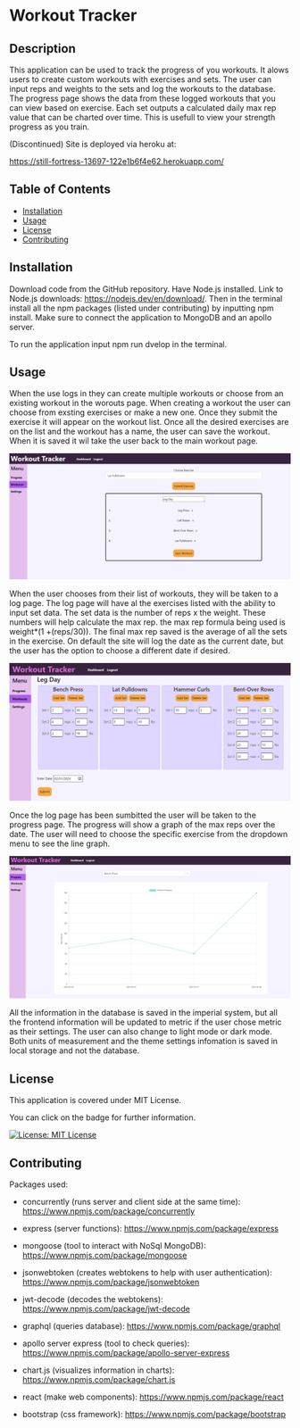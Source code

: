 
# Workout Tracker

## Description
This application can be used to track the progress of you workouts. It alows users to create custom workouts with exercises and sets. The user can input reps and weights to the sets and log the workouts to the database. The progress page shows the data from these logged workouts that you can view based on exercise. Each set outputs a calculated daily max rep value that can be charted over time. This is usefull to view your strength progress as you train.

(Discontinued) Site is deployed via heroku at:

https://still-fortress-13697-122e1b6f4e62.herokuapp.com/

## Table of Contents
- [Installation](#installation)
- [Usage](#usage)
- [License](#license)
- [Contributing](#contributing)

## Installation
Download code from the GitHub repository. Have Node.js installed. Link to Node.js downloads: https://nodejs.dev/en/download/. Then in the terminal install all the npm packages (listed under contributing) by inputting npm install. Make sure to connect the application to MongoDB and an apollo server.

To run the application input npm run dvelop in the terminal.
## Usage
When the use logs in they can create multiple workouts or choose from an existing workout in the worouts page. When creating a workout the user can choose from exsting exercises or make a new one. Once they submit the exercise it will appear on the workout list. Once all the desired exercises are on the list and the workout has a name, the user can save the workout. When it is saved it wil take the user back to the main workout page.

![the page where the use can create a workout](./client/public/create-workout.png)

When the user chooses from their list of workouts, they will be taken to a log page. The log page will have al the exercises listed with the ability to input set data. The set data is the number of reps x the weight. These numbers will help calculate the max rep. the max rep formula being used is weight*(1 +(reps/30)). The final max rep saved is the average of all the sets in the exercise. On default the site will log the date as the current date, but the user has the option to choose a different date if desired.

![the page where the use can log in information](./client/public/log-page.PNG)

Once the log page has been sumbitted the user will be taken to the progress page. The progress will show a graph of the max reps over the date. The user will need to choose the specific exercise from the dropdown menu to see the line graph.

![the page where the use can view the charts](./client/public/chart-page.PNG)

All the information in the database is saved in the imperial system, but all the frontend information will be updated to metric if the user chose metric as their settings. The user can also change to light mode or dark mode. Both units of measurement and the theme settings infomation is saved in local storage and not the database.


## License
 This application is covered under MIT License.

You can click on the badge for further information.

[![License: MIT License](https://img.shields.io/badge/License-MIT_License-blue.svg)](https://opensource.org/licenses/MIT)

## Contributing
Packages used:

- concurrently (runs server and client side at the same time): https://www.npmjs.com/package/concurrently

- express (server functions): https://www.npmjs.com/package/express

- mongoose (tool to interact with NoSql MongoDB): https://www.npmjs.com/package/mongoose

- jsonwebtoken (creates webtokens to help with user authentication): https://www.npmjs.com/package/jsonwebtoken

- jwt-decode (decodes the webtokens): https://www.npmjs.com/package/jwt-decode

- graphql (queries database): https://www.npmjs.com/package/graphql

- apollo server express (tool to check queries): https://www.npmjs.com/package/apollo-server-express

- chart.js (visualizes information in charts): https://www.npmjs.com/package/chart.js

- react (make web components): https://www.npmjs.com/package/react

- bootstrap (css framework): https://www.npmjs.com/package/bootstrap
